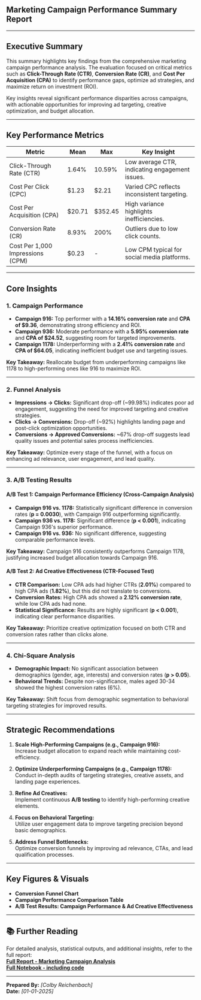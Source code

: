 ## **Marketing Campaign Performance Summary Report**  

---

## **Executive Summary**

This summary highlights key findings from the comprehensive marketing campaign performance analysis. The evaluation focused on critical metrics such as **Click-Through Rate (CTR)**, **Conversion Rate (CR)**, and **Cost Per Acquisition (CPA)** to identify performance gaps, optimize ad strategies, and maximize return on investment (ROI).

Key insights reveal significant performance disparities across campaigns, with actionable opportunities for improving ad targeting, creative optimization, and budget allocation.

---

## **Key Performance Metrics**

| **Metric**               | **Mean**     | **Max**      | **Key Insight**                                |
|--------------------------|--------------|--------------|------------------------------------------------|
| Click-Through Rate (CTR) | 1.64%        | 10.59%       | Low average CTR, indicating engagement issues. |
| Cost Per Click (CPC)     | $1.23        | $2.21        | Varied CPC reflects inconsistent targeting.    |
| Cost Per Acquisition (CPA)| $20.71      | $352.45      | High variance highlights inefficiencies.       |
| Conversion Rate (CR)     | 8.93%        | 200%         | Outliers due to low click counts.              |
| Cost Per 1,000 Impressions (CPM) | $0.23 | -           | Low CPM typical for social media platforms.    |

---

## **Core Insights**

### **1. Campaign Performance**

- **Campaign 916:** Top performer with a **14.16% conversion rate** and **CPA of $9.36**, demonstrating strong efficiency and ROI.
- **Campaign 936:** Moderate performance with a **5.95% conversion rate** and **CPA of $24.52**, suggesting room for targeted improvements.
- **Campaign 1178:** Underperforming with a **2.41% conversion rate** and **CPA of $64.05**, indicating inefficient budget use and targeting issues.

**Key Takeaway:**
Reallocate budget from underperforming campaigns like 1178 to high-performing ones like 916 to maximize ROI.

---

### **2. Funnel Analysis**

- **Impressions → Clicks:** Significant drop-off (~99.98%) indicates poor ad engagement, suggesting the need for improved targeting and creative strategies.
- **Clicks → Conversions:** Drop-off (~92%) highlights landing page and post-click optimization opportunities.
- **Conversions → Approved Conversions:** ~67% drop-off suggests lead quality issues and potential sales process inefficiencies.

**Key Takeaway:**
Optimize every stage of the funnel, with a focus on enhancing ad relevance, user engagement, and lead quality.

---

### **3. A/B Testing Results**

#### **A/B Test 1: Campaign Performance Efficiency (Cross-Campaign Analysis)**

- **Campaign 916 vs. 1178:** Statistically significant difference in conversion rates (**p = 0.0030**), with Campaign 916 outperforming significantly.
- **Campaign 936 vs. 1178:** Significant difference (**p < 0.001**), indicating Campaign 936's superior performance.
- **Campaign 916 vs. 936:** No significant difference, suggesting comparable performance levels.

**Key Takeaway:**
Campaign 916 consistently outperforms Campaign 1178, justifying increased budget allocation towards Campaign 916.

#### **A/B Test 2: Ad Creative Effectiveness (CTR-Focused Test)**

- **CTR Comparison:** Low CPA ads had higher CTRs (**2.01%**) compared to high CPA ads (**1.82%**), but this did not translate to conversions.
- **Conversion Rates:** High CPA ads showed a **2.12% conversion rate**, while low CPA ads had none.
- **Statistical Significance:** Results are highly significant (**p < 0.001**), indicating clear performance disparities.

**Key Takeaway:**
Prioritize creative optimization focused on both CTR and conversion rates rather than clicks alone.

---

### **4. Chi-Square Analysis**

- **Demographic Impact:** No significant association between demographics (gender, age, interests) and conversion rates (**p > 0.05**).
- **Behavioral Trends:** Despite non-significance, males aged 30-34 showed the highest conversion rates (6%).

**Key Takeaway:**
Shift focus from demographic segmentation to behavioral targeting strategies for improved results.

---

## **Strategic Recommendations**

1. **Scale High-Performing Campaigns (e.g., Campaign 916):**  
   Increase budget allocation to expand reach while maintaining cost-efficiency.

2. **Optimize Underperforming Campaigns (e.g., Campaign 1178):**  
   Conduct in-depth audits of targeting strategies, creative assets, and landing page experiences.

3. **Refine Ad Creatives:**  
   Implement continuous **A/B testing** to identify high-performing creative elements.

4. **Focus on Behavioral Targeting:**  
   Utilize user engagement data to improve targeting precision beyond basic demographics.

5. **Address Funnel Bottlenecks:**  
   Optimize conversion funnels by improving ad relevance, CTAs, and lead qualification processes.

---

## **Key Figures & Visuals**

- **Conversion Funnel Chart**  
- **Campaign Performance Comparison Table**  
- **A/B Test Results: Campaign Performance & Ad Creative Effectiveness**

---

## 📚 **Further Reading**

For detailed analysis, statistical outputs, and additional insights, refer to the full report:  
**[Full Report - Marketing Campaign Analysis](/report.md)**  
**[Full Notebook - including code](/notebooks/Final_Notebook.ipynb)**

---

**Prepared By:** *[Colby Reichenbach]*  
**Date:** *[01-01-2025]*
